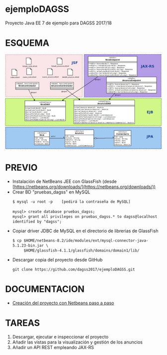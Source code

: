# ejemploDAGSS
Proyecto Java EE 7 de ejemplo para DAGSS 2017/18

# ESQUEMA
![Esquema del ejemplo](/doc/esquema.jpg?raw=true "Esquema del proyecto JSF + JAX-RS")


# PREVIO

* Instalación de NetBeans JEE con GlassFish (desde [https://netbeans.org/downloads/](https://netbeans.org/downloads/))
* Crear BD "pruebas_dagss" en MySQL
   ```
   $ mysql -u root -p    [pedirá la contraseña de MySQL]

   mysql> create database pruebas_dagss;
   mysql> grant all privileges on pruebas_dagss.* to dagss@localhost identified by "dagss";
   ```
* Copiar driver JDBC de MySQL en el directorio de librerias de GlassFish
   ```
   $ cp $HOME/netbeans-8.2/ide/modules/ext/mysql-connector-java-5.1.23-bin.jar \          
        $HOME/glassfish-4.1.1/glassfish/domains/domain1/lib/
   ```
* Descargar copia del proyecto desde GitHub
   ```
   git clone https://github.com/dagss2017/ejemploDAGSS.git
   ```

# DOCUMENTACION
* [Creación del proyecto con Netbeans paso a paso](/doc/pasos_netbeans.md)

# TAREAS
1. Descargar, ejecutar e inspeccionar el proyecto
2. Añadir las vistas para la visualización y gestión de los anuncios 
3. Añadir un API REST empleando JAX-RS

